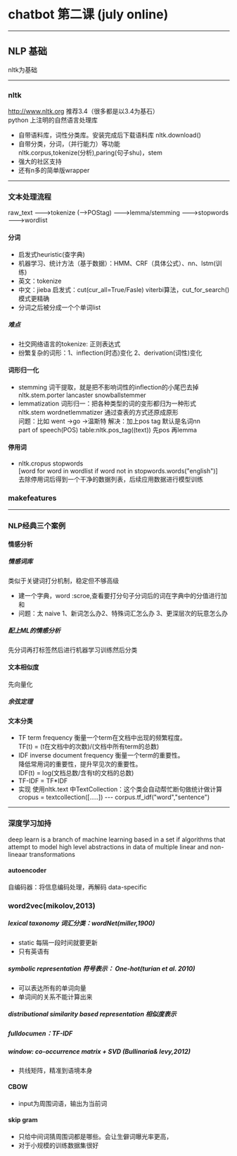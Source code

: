 # chatbot 第二课 (july online)
---
## NLP 基础
nltk为基础

---
### nltk
http://www.nltk.org 推荐3.4（很多都是以3.4为基石）<br/> 
python 上注明的自然语言处理库<br/>

- 自带语料库，词性分类库。安装完成后下载语料库 nltk.download()
- 自带分类，分词，（并行能力）等功能<br/>
  nltk.corpus,tokenize(分析),paring(句子shu)，stem
- 强大的社区支持
- 还有n多的简单版wrapper
 
---
### 文本处理流程
raw_text --->tokenize (-->POStag) --->lemma/stemming --->stopwords --->wordlist
#### 分词
- 启发式heuristic(查字典)
- 机器学习、统计方法（基于数据）：HMM、CRF（具体公式）、nn、lstm(训练)
- 英文：tokenize
- 中文：jieba 启发式：cut(cur_all=True/Fasle) viterbi算法，cut_for_search()模式更精确
- 分词之后被分成一个个单词list
##### 难点
- 社交网络语言的tokenize: 正则表达式
- 纷繁复杂的词形：1、inflection(时态)变化 2、derivation(词性)变化

#### 词形归一化 
- stemming 词干提取，就是把不影响词性的inflection的小尾巴去掉<br/>
  nltk.stem.porter lancaster snowballstemmer
- lemmatization 词形归一：把各种类型的词的变形都归为一种形式<br/>
  nltk.stem  wordnetlemmatizer 通过查表的方式还原成原形<br/>
  问题：比如 went ->go ->温斯特 解决：加上pos tag  默认是名词nn<br/>
  part of speech(POS) table:nltk.pos_tag((text)) 先pos 再lemma
#### 停用词
- nltk.cropus stopwords<br/>
  [word for word in wordlist if word not in stopwords.words("english")]<br/>
  去除停用词后得到一个干净的数据列表，后续应用数据进行模型训练
 	
### makefeatures
---
### NLP经典三个案例
#### 情感分析
##### 情感词库
类似于关键词打分机制，稳定但不够高级

- 建一个字典，word :scroe,查看要打分句子分词后的词在字典中的分值进行加和
- 问题：太 naive 1、新词怎么办2、特殊词汇怎么办 3、更深层次的玩意怎么办
##### 配上ML的情感分析
先分词再打标签然后进行机器学习训练然后分类
#### 文本相似度
先向量化
##### 余弦定理

#### 文本分类
- TF term frequency 衡量一个term在文档中出现的频繁程度。<br/>
  TF(t) = (t在文档中的次数)/(文档中所有term的总数)
- IDF inverse document frequency 衡量一个term的重要性。<br/>
  降低常用词的重要性，提升罕见次的重要性。<br/>
  IDF(t) = log(文档总数/含有t的文档的总数)
- TF-IDF = TF*IDF
- 实现 使用nltk.text 中TextCollection：这个类会自动帮忙断句做统计做计算<br/>
 cropus = textcollection([.....]) --- corpus.tf_idf("word","sentence")

---
### 深度学习加持
deep learn is a branch of machine learning based in a set if algorithms that attempt to model high level abstractions in data of multiple linear and non-lineaar transformations
#### autoencoder
自编码器：将信息编码处理，再解码 data-specific 
### word2vec(mikolov,2013)
##### lexical taxonomy 词汇分类：wordNet(miller,1900)
- static 每隔一段时间就要更新
- 只有英语有
##### symbolic representation 符号表示： One-hot(turian et al. 2010)
- 可以表达所有的单词向量
- 单词间的关系不能计算出来
##### distributional similarity based representation 相似度表示
##### fulldocumen：TF-IDF
##### window: co-occurrence matrix + SVD (Bullinaria& levy,2012)
- 共线矩阵，精准到语境本身
#### CBOW
- input为周围词语，输出为当前词

#### skip gram
- 只给中间词猜周围词都是哪些。会让生僻词曝光率更高，
- 对于小规模的训练数据集很好